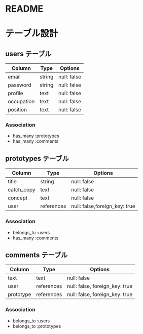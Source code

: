 # README

# テーブル設計

## users テーブル

| Column   | Type   | Options     |
| -------- | ------ | ----------- |
| email    | string | null: false |
| password | string | null: false |
| profile  | text   | null: false |
|occupation| text   | null: false |
| position | text   | null: false |

### Association

- has_many :prototypes
- has_many :comments

## prototypes テーブル

|  Column  | Type      | Options                         |
| -------- | --------- | --------------------------------|
| title    | string    | null: false                     |
|catch_copy| text      | null: false                     |
| concept  | text      | null: false                     |
|  user    | references| null: false,foreign_key: true   |

### Association

- belongs_to :users
- has_many :comments

## comments テーブル

| Column      | Type       | Options                        |
| ------      | ---------- | ------------------------------ |
| text        | text       | null: false                    |
| user        | references | null: false, foreign_key: true |
| prototype   | references | null: false, foreign_key: true |

### Association
- belongs_to :users
- belongs_to :prototypes